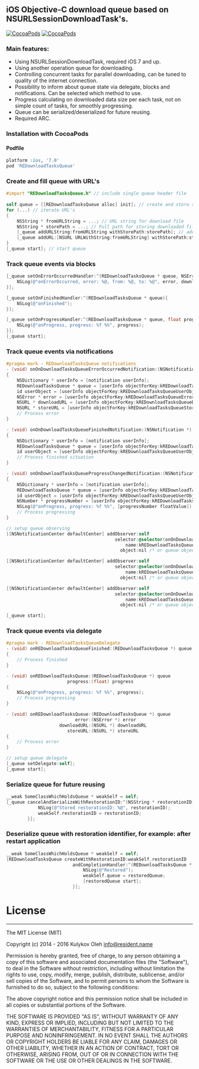 ## iOS Objective-C download queue based on NSURLSessionDownloadTask's. 


[![CocoaPods](https://img.shields.io/cocoapods/p/REDownloadTasksQueue.svg?style=flat)](https://cocoapods.org/pods/REDownloadTasksQueue)
[![CocoaPods](https://img.shields.io/cocoapods/v/REDownloadTasksQueue.svg?style=flat)](https://cocoapods.org/pods/REDownloadTasksQueue)


### Main features:
- Using NSURLSessionDownloadTask, required iOS 7 and up.
- Using another operation queue for downloading.
- Controlling concurrent tasks for parallel downloading, can be tuned to quality of the internet connection.
- Possibility to inform about queue state via delegate, blocks and notifications. Can be selected which method to use.
- Progress calculating on downloaded data size per each task, not on simple count of tasks, for smoothly progressing.
- Queue can be serialized/deserialized for future reusing.
- Required ARC.


### Installation with CocoaPods
#### Podfile
```ruby
platform :ios, '7.0'
pod 'REDownloadTasksQueue'
```


### Create and fill queue with URL's
```objective-c
#import "REDownloadTasksQueue.h" // include single queue header file
	
self.queue = [[REDownloadTasksQueue alloc] init]; // create and store strongly queue object
for (...) // iterate URL's
{
	NSString * fromURLString = ...; // URL string for download file
	NSString * storePath = ...; // Full path for storing downloaded file data
	[_queue addURLString:fromURLString withStorePath:storePath]; // add as URL string
	[_queue addURL:[NSURL URLWithString:fromURLString] withStorePath:storePath]; // add as URL
}
[_queue start]; // start queue
```


### Track queue events via blocks 
```objective-c
[_queue setOnErrorOccurredHandler:^(REDownloadTasksQueue * queue, NSError * error, NSURL * downloadURL, NSURL * storeFilePathURL){
	NSLog(@"onErrorOccurred, error: %@, from: %@, to: %@", error, downloadURL, storeFilePathURL);
}];

[_queue setOnFinishedHandler:^(REDownloadTasksQueue * queue){
	NSLog(@"onFinished");
}];

[_queue setOnProgressHandler:^(REDownloadTasksQueue * queue, float progress){
	NSLog(@"onProgress, progress: %f %%", progress);
}];
[_queue start];
```

### Track queue events via notifications
```objective-c
#pragma mark - REDownloadTasksQueue notifications
- (void) onOnDownloadTasksQueueErrorOccurredNotification:(NSNotification *) notification
{
	NSDictionary * userInfo = [notification userInfo];
	REDownloadTasksQueue * queue = [userInfo objectForKey:kREDownloadTasksQueueQueueKey];
	id userObject = [userInfo objectForKey:kREDownloadTasksQueueUserObjectKey];
	NSError * error = [userInfo objectForKey:kREDownloadTasksQueueErrorKey];
	NSURL * downloadURL = [userInfo objectForKey:kREDownloadTasksQueueDownloadURLKey];
	NSURL * storeURL = [userInfo objectForKey:kREDownloadTasksQueueStoreURLKey];
	// Process error
}

- (void) onOnDownloadTasksQueueFinishedNotification:(NSNotification *) notification
{
	NSDictionary * userInfo = [notification userInfo];
	REDownloadTasksQueue * queue = [userInfo objectForKey:kREDownloadTasksQueueQueueKey];
	id userObject = [userInfo objectForKey:kREDownloadTasksQueueUserObjectKey];
	// Process finished situation
}

- (void) onOnDownloadTasksQueueProgressChangedNotification:(NSNotification *) notification
{
	NSDictionary * userInfo = [notification userInfo];
	REDownloadTasksQueue * queue = [userInfo objectForKey:kREDownloadTasksQueueQueueKey];
	id userObject = [userInfo objectForKey:kREDownloadTasksQueueUserObjectKey];
	NSNumber * progressNumber = [userInfo objectForKey:kREDownloadTasksQueueProgressKey];
	NSLog(@"onProgress, progress: %f %%", [progressNumber floatValue]);
	// Process progressing
}

// setup queue observing
[[NSNotificationCenter defaultCenter] addObserver:self 
										 selector:@selector(onOnDownloadTasksQueueErrorOccurredNotification:)
											 name:kREDownloadTasksQueueErrorNotification
										   object:nil /* or queue object */];

[[NSNotificationCenter defaultCenter] addObserver:self 
										 selector:@selector(onOnDownloadTasksQueueFinishedNotification:)
											 name:kREDownloadTasksQueueDidFinishedNotification
										   object:nil /* or queue object */];

[[NSNotificationCenter defaultCenter] addObserver:self 
										 selector:@selector(onOnDownloadTasksQueueProgressChangedNotification:)
											 name:kREDownloadTasksQueueProgressChangedNotification
										   object:nil /* or queue object */];

[_queue start];
```

### Track queue events via delegate
```objective-c
#pragma mark - REDownloadTasksQueueDelegate
- (void) onREDownloadTasksQueueFinished:(REDownloadTasksQueue *) queue
{
	// Process finished
}

- (void) onREDownloadTasksQueue:(REDownloadTasksQueue *) queue 
					   progress:(float) progress
{
	NSLog(@"onProgress, progress: %f %%", progress);
	// Process progressing
}

- (void) onREDownloadTasksQueue:(REDownloadTasksQueue *) queue 
						  error:(NSError *) error 
					downloadURL:(NSURL *) downloadURL 
					   storeURL:(NSURL *) storeURL
{
	// Process error
}

// setup queue delegate
[_queue setDelegate:self];
[_queue start];
```


### Serialize queue for future reusing
```objective-c
__weak SomeClassWhichHoldsQueue * weakSelf = self;
[_queue cancelAndSerializeWithRestorationID:^(NSString * restorationID){
			NSLog(@"Stored restorationID: %@", restorationID);
			weakSelf.restorationID = restorationID;
		}];
```

### Deserialize queue with restoration identifier, for example: after restart application
```objective-c
__weak SomeClassWhichHoldsQueue * weakSelf = self;
[REDownloadTasksQueue createWithRestorationID:weakSelf.restorationID 
						 andCompletionHandler:^(REDownloadTasksQueue * restoredQueue, NSError * error){
							 NSLog(@"Restored");
							 weakSelf.queue = restoredQueue;
							 [restoredQueue start];
						 }];
```


# License
---------

The MIT License (MIT)

Copyright (c) 2014 - 2016 Kulykov Oleh <info@resident.name>

Permission is hereby granted, free of charge, to any person obtaining a copy
of this software and associated documentation files (the "Software"), to deal
in the Software without restriction, including without limitation the rights
to use, copy, modify, merge, publish, distribute, sublicense, and/or sell
copies of the Software, and to permit persons to whom the Software is
furnished to do so, subject to the following conditions:

The above copyright notice and this permission notice shall be included in
all copies or substantial portions of the Software.

THE SOFTWARE IS PROVIDED "AS IS", WITHOUT WARRANTY OF ANY KIND, EXPRESS OR
IMPLIED, INCLUDING BUT NOT LIMITED TO THE WARRANTIES OF MERCHANTABILITY,
FITNESS FOR A PARTICULAR PURPOSE AND NONINFRINGEMENT. IN NO EVENT SHALL THE
AUTHORS OR COPYRIGHT HOLDERS BE LIABLE FOR ANY CLAIM, DAMAGES OR OTHER
LIABILITY, WHETHER IN AN ACTION OF CONTRACT, TORT OR OTHERWISE, ARISING FROM,
OUT OF OR IN CONNECTION WITH THE SOFTWARE OR THE USE OR OTHER DEALINGS IN
THE SOFTWARE.

